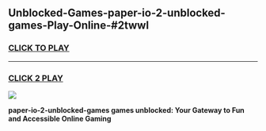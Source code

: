 
## Unblocked-Games-paper-io-2-unblocked-games-Play-Online-#2twwl
<h3>
<a href="https://premium.freeplayer.one?title=paper-io-2-unblocked-games&ref=27F">CLICK TO PLAY</a></h3>
<hr>

<h3>
<a href="https://premium.freeplayer.one?title=paper-io-2-unblocked-games&ref=27F">CLICK 2 PLAY</a>
  
</h3>

<a href="https://premium.freeplayer.one?title=paper-io-2-unblocked-games&ref=27F"><img src="https://clearcache.store/games.png"></a>


**paper-io-2-unblocked-games games unblocked: Your Gateway to Fun and Accessible Online Gaming**
